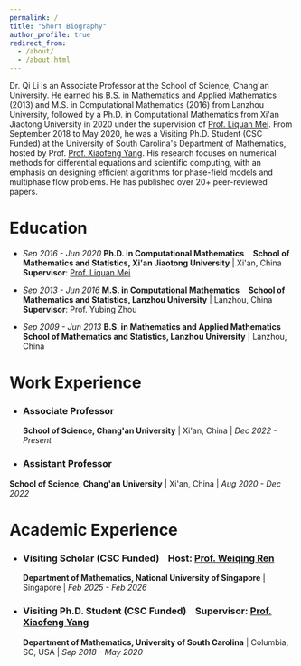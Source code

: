 ```yaml
---
permalink: /
title: "Short Biography"
author_profile: true
redirect_from: 
  - /about/
  - /about.html
---
```



Dr. Qi Li is an Associate Professor at the School of Science, Chang'an University. He earned his B.S. in Mathematics and Applied Mathematics (2013) and M.S. in Computational Mathematics (2016) from Lanzhou University, followed by a Ph.D. in Computational Mathematics from Xi'an Jiaotong University in 2020 under the supervision of [Prof. Liquan Mei](http://gr.xjtu.edu.cn/web/lqmei). From September 2018 to May 2020, he was a Visiting Ph.D. Student (CSC Funded) at the University of South Carolina's Department of Mathematics, hosted by Prof. [Prof. Xiaofeng Yang](https://people.math.sc.edu/xfyang/). His research focuses on numerical methods for differential equations and scientific computing, with an emphasis on designing efficient algorithms for phase-field models and multiphase flow problems. He has published over 20+ peer-reviewed papers.


# Education

-  *Sep 2016 - Jun 2020*  **Ph.D. in Computational Mathematics**  &nbsp;&nbsp;
  **School of Mathematics and Statistics, Xi'an Jiaotong University** | Xi'an, China  
  **Supervisor**: [Prof. Liquan Mei](http://gr.xjtu.edu.cn/web/lqmei)  

- *Sep 2013 - Jun 2016*   **M.S. in Computational Mathematics**  &nbsp;&nbsp; 
  **School of Mathematics and Statistics, Lanzhou University** | Lanzhou, China  
  **Supervisor**: Prof. Yubing Zhou

- *Sep 2009 - Jun 2013* **B.S. in Mathematics and Applied Mathematics**  
  **School of Mathematics and Statistics, Lanzhou University** | Lanzhou, China 

# Work Experience

<!-- 
- Sep 2016 - Jun 2020 &nbsp; **Ph.D. in Computational Mathematics** &nbsp;  **Supervisor**: [Prof. Liquan Mei](http://gr.xjtu.edu.cn/web/lqmei)
  **School of Mathematics and Statistics, Xi'an Jiaotong University**, Xi'an, China

- Sep 2013 - Jun 2016 &nbsp; **M.S. in Computational Mathematics**  &nbsp;&nbsp; **Supervisor**: Prof. Yubing Zhou
  **School of Mathematics and Statistics, Lanzhou University**, Lanzhou, China  

- Sep 2009 - Jun 2013 **B.S. in Mathematics and Applied Mathematics**
  **School of Mathematics and Statistics, Lanzhou University**, Lanzhou, China 

# Work Experience -->

- ### Associate Professor  
  **School of Science, Chang'an University** | Xi'an, China  |  *Dec 2022 - Present*  

- ### Assistant Professor  
**School of Science, Chang'an University** | Xi'an, China | *Aug 2020 - Dec 2022*  

# Academic Experience

- ### Visiting Scholar (CSC Funded)  &nbsp;&nbsp; **Host**: [Prof. Weiqing Ren](https://blog.nus.edu.sg/matrw/)  
  **Department of Mathematics, National University of Singapore** | Singapore  | *Feb 2025 - Feb 2026*  

- ### Visiting Ph.D. Student (CSC Funded) &nbsp;&nbsp;  **Supervisor**: [Prof. Xiaofeng Yang](https://people.math.sc.edu/xfyang/)  
  **Department of Mathematics, University of South Carolina** | Columbia, SC, USA  |  *Sep 2018 - May 2020*  
